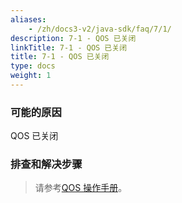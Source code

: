 ```yaml
---
aliases:
    - /zh/docs3-v2/java-sdk/faq/7/1/
description: 7-1 - QOS 已关闭
linkTitle: 7-1 - QOS 已关闭
title: 7-1 - QOS 已关闭
type: docs
weight: 1
---
```




### 可能的原因

QOS 已关闭

### 排查和解决步骤


> 请参考[QOS 操作手册](/zh-cn/overview/mannual/java-sdk/reference-manual/qos/)。

